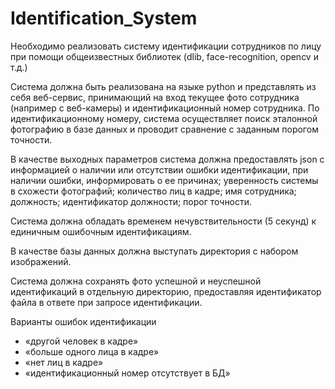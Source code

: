 # Identification_System
Необходимо реализовать систему идентификации сотрудников по лицу при помощи общеизвестных библиотек (dlib, face-recognition, opencv и т.д.)

Система должна быть реализована на языке python и представлять из себя веб-сервис, принимающий на вход текущее фото сотрудника (например с веб-камеры) и идентификационный номер сотрудника. По идентификационному номеру, система осуществляет поиск эталонной фотографию в базе данных и проводит сравнение с заданным порогом точности.

В качестве выходных параметров система должна предоставлять json с информацией о наличии или отсутствии ошибки идентификации, при наличии ошибки, информировать о ее причинах; уверенность системы в схожести фотографий; количество лиц в кадре; имя сотрудника; должность; идентификатор должности; порог точности.

Система должна обладать временем нечувствительности (5 секунд) к единичным ошибочным идентификациям. 

В качестве базы данных должна выступать директория с набором изображений.

Система должна сохранять фото успешной и неуспешной идентификаций в отдельную директорию, предоставляя идентификатор файла в ответе при запросе идентификации.

Варианты ошибок идентификации
-	«другой человек в кадре»
-	«больше одного лица в кадре»
-	«нет лиц в кадре»
-	«идентификационный номер отсутствует в БД»
